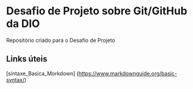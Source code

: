 # Desafio de Projeto sobre Git/GitHub da DIO
Repositório criado para o Desafio de Projeto 
 
 ## Links úteis
 [sintaxe_Basica_Morkdown] (https://www.markdownguide.org/basic-syntax/)
 
